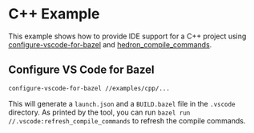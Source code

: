 # C++ Example

This example shows how to provide IDE support for a C++ project using [configure-vscode-for-bazel](https://github.com/luminartech/dev-tools?tab=readme-ov-file#configure-vs-code-for-bazel) and [hedron_compile_commands](https://github.com/hedronvision/bazel-compile-commands-extractor/).

## Configure VS Code for Bazel

```bash
configure-vscode-for-bazel //examples/cpp/...
```

This will generate a `launch.json` and a `BUILD.bazel` file in the `.vscode` directory.
As printed by the tool, you can run `bazel run //.vscode:refresh_compile_commands` to refresh the compile commands.
